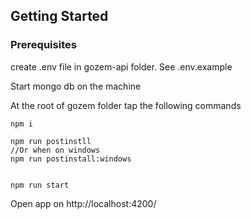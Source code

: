 ## Getting Started


### Prerequisites

create .env file in gozem-api folder. See .env.example

Start mongo db on the machine

At the root of gozem folder tap the following commands

```
npm i

npm run postinstll 
//Or when on windows 
npm run postinstall:windows


npm run start
```

Open app on  http://localhost:4200/